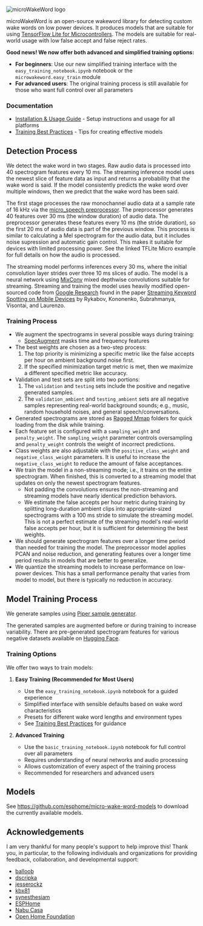 ![microWakeWord logo](etc/logo.png)

microWakeWord is an open-source wakeword library for detecting custom wake words on low power devices. It produces models that are suitable for using [TensorFlow Lite for Microcontrollers](https://www.tensorflow.org/lite/microcontrollers). The models are suitable for real-world usage with low false accept and false reject rates.

**Good news! We now offer both advanced and simplified training options:**
- **For beginners**: Use our new simplified training interface with the `easy_training_notebook.ipynb` notebook or the `microwakeword.easy_train` module
- **For advanced users**: The original training process is still available for those who want full control over all parameters

### Documentation

- [Installation & Usage Guide](documentation/installation_guide.md) - Setup instructions and usage for all platforms
- [Training Best Practices](documentation/training_best_practices.md) - Tips for creating effective models

## Detection Process

We detect the wake word in two stages. Raw audio data is processed into 40 spectrogram features every 10 ms. The streaming inference model uses the newest slice of feature data as input and returns a probability that the wake word is said. If the model consistently predicts the wake word over multiple windows, then we predict that the wake word has been said.

The first stage processes the raw monochannel audio data at a sample rate of 16 kHz via the [micro_speech preprocessor](https://github.com/tensorflow/tflite-micro/tree/main/tensorflow/lite/micro/examples/micro_speech). The preprocessor generates 40 features over 30 ms (the window duration) of audio data. The preprocessor generates these features every 10 ms (the stride duration), so the first 20 ms of audio data is part of the previous window. This process is similar to calculating a Mel spectrogram for the audio data, but it includes noise supression and automatic gain control. This makes it suitable for devices with limited processing power. See the linked TFLite Micro example for full details on how the audio is processed.

The streaming model performs inferences every 30 ms, where the initial convolution layer strides over three 10 ms slices of audio. The model is a neural network using [MixConv](https://arxiv.org/abs/1907.09595) mixed depthwise convolutions suitable for streaming. Streaming and training the model uses heavily modified open-sourced code from [Google Research](https://github.com/google-research/google-research/tree/master/kws_streaming) found in the paper [Streaming Keyword Spotting on Mobile Devices](https://arxiv.org/pdf/2005.06720.pdf) by Rykabov, Kononenko, Subrahmanya, Visontai, and Laurenzo.

### Training Process
- We augment the spectrograms in several possible ways during training:
    - [SpecAugment](https://arxiv.org/pdf/1904.08779.pdf) masks time and frequency features
- The best weights are chosen as a two-step process:
    1. The top priority is minimizing a specific metric like the false accepts per hour on ambient background noise first.
    2. If the specified minimization target metric is met, then we maximize a different specified metric like accuracy.
- Validation and test sets are split into two portions:
    1. The ``validation`` and ``testing`` sets include the positive and negative generated samples.
    2. The ``validation_ambient`` and ``testing_ambient`` sets are all negative samples representing real-world background sounds; e.g., music, random household noises, and general speech/conversations.
- Generated spectrograms are stored as [Ragged Mmap](https://github.com/hristo-vrigazov/mmap.ninja/tree/master) folders for quick loading from the disk while training.
- Each feature set is configured with a ``sampling_weight`` and ``penalty_weight``. The ``sampling_weight`` parameter controls oversampling and ``penalty_weight`` controls the weight of incorrect predictions.
- Class weights are also adjustable with the ``positive_class_weight`` and ``negative_class_weight`` parameters. It is useful to increase the ``negative_class_weight`` to reduce the amount of false acceptances.
- We train the model in a non-streaming mode; i.e., it trains on the entire spectrogram. When finished, this is converted to a streaming model that updates on only the newest spectrogram features.
    - Not padding the convolutions ensures the non-streaming and streaming models have nearly identical prediction behaviors.
    - We estimate the false accepts per hour metric during training by splitting long-duration ambient clips into appropriate-sized spectrograms with a 100 ms stride to simulate the streaming model. This is not a perfect estimate of the streaming model's real-world false accepts per hour, but it is sufficient for determining the best weights.
- We should generate spectrogram features over a longer time period than needed for training the model. The preprocessor model applies PCAN and noise reduction, and generating features over a longer time period results in models that are better to generalize.
- We quantize the streaming models to increase performance on low-power devices. This has a small performance penalty that varies from model to model, but there is typically no reduction in accuracy.


## Model Training Process

We generate samples using [Piper sample generator](https://github.com/rhasspy/piper-sample-generator).

The generated samples are augmented before or during training to increase variability. There are pre-generated spectrogram features for various negative datasets available on [Hugging Face](https://huggingface.co/datasets/kahrendt/microwakeword).

### Training Options

We offer two ways to train models:

1. **Easy Training (Recommended for Most Users)**
   - Use the `easy_training_notebook.ipynb` notebook for a guided experience
   - Simplified interface with sensible defaults based on wake word characteristics
   - Presets for different wake word lengths and environment types
   - See [Training Best Practices](documentation/training_best_practices.md) for guidance

2. **Advanced Training**
   - Use the `basic_training_notebook.ipynb` notebook for full control over all parameters
   - Requires understanding of neural networks and audio processing
   - Allows customization of every aspect of the training process
   - Recommended for researchers and advanced users

## Models

See https://github.com/esphome/micro-wake-word-models to download the currently available models.

## Acknowledgements

I am very thankful for many people's support to help improve this! Thank you, in particular, to the following individuals and organizations for providing feedback, collaboration, and developmental support:

  - [balloob](https://github.com/balloob)
  - [dscripka](https://github.com/dscripka)
  - [jesserockz](https://github.com/jesserockz)
  - [kbx81](https://github.com/kbx81)
  - [synesthesiam](https://github.com/synesthesiam)
  - [ESPHome](https://github.com/esphome)
  - [Nabu Casa](https://github.com/NabuCasa)
  - [Open Home Foundation](https://www.openhomefoundation.org/)